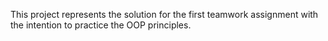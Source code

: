 This project represents the solution for the first teamwork assignment with the intention to practice the OOP principles.
